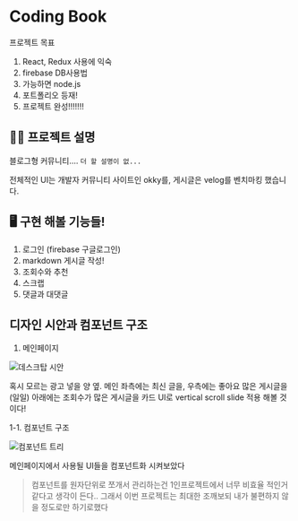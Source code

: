 # Coding Book

프로젝트 목표

1. React, Redux 사용에 익숙
2. firebase DB사용법
3. 가능하면 node.js
4. 포트폴리오 등재!
5. 프로젝트 완성!!!!!!!

## ✍🏻 프로젝트 설명

블로그형 커뮤니티…. `더 할 설명이 없...`

전체적인 UI는 개발자 커뮤니티 사이트인 okky를, 게시글은 velog를 벤치마킹 했습니다. 

## 🖥️ 구현 해볼 기능들!

1. 로그인 (firebase 구글로그인)
2. markdown 게시글 작성!
3. 조회수와 추천
4. 스크랩
5. 댓글과 대댓글

## 디자인 시안과 컴포넌트 구조

1. 메인페이지

![데스크탑 시안](https://user-images.githubusercontent.com/110155965/220020593-df789c60-1304-4007-8a11-9dd94037692c.png)

혹시 모르는 광고 넣을 양 옆.
메인 좌측에는 최신 글을, 우측에는 좋아요 많은 게시글을 (일일)
아래에는 조회수가 많은 게시글을 카드 UI로 vertical scroll slide 적용 해볼 것이다!

 1-1. 컴포넌트 구조

![컴포넌트 트리](https://user-images.githubusercontent.com/110155965/220020629-bb284615-d2ea-40e8-ac5b-325b8dd08f59.png)

메인페이지에서 사용될 UI들을 컴포넌트화 시켜보았다

> 컴포넌트를 원자단위로 쪼개서 관리하는건 1인프로젝트에서 너무 비효율 적인거 같다고 생각이 든다..
그래서 이번 프로젝트는 최대한 조깨보되 내가 불편하지 않을 정도로만 하기로했다
>
